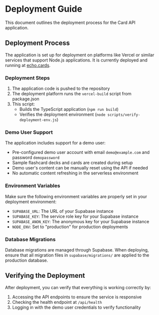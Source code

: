 # Deployment Guide

This document outlines the deployment process for the Card API application.

## Deployment Process

The application is set up for deployment on platforms like Vercel or similar services that support Node.js applications. It is currently deployed and running at [echo.cards](https://echo.cards).

### Deployment Steps

1. The application code is pushed to the repository
2. The deployment platform runs the `vercel-build` script from package.json
3. This script:
   - Builds the TypeScript application (`npm run build`)
   - Verifies the deployment environment (`node scripts/verify-deployment-env.js`)

### Demo User Support

The application includes support for a demo user:

- Pre-configured demo user account with email `demo@example.com` and password `demopassword`
- Sample flashcard decks and cards are created during setup
- Demo user's content can be manually reset using the API if needed
- No automatic content refreshing in the serverless environment

### Environment Variables

Make sure the following environment variables are properly set in your deployment environment:

- `SUPABASE_URL`: The URL of your Supabase instance
- `SUPABASE_KEY`: The service role key for your Supabase instance
- `SUPABASE_ANON_KEY`: The anonymous key for your Supabase instance
- `NODE_ENV`: Set to "production" for production deployments

### Database Migrations

Database migrations are managed through Supabase. When deploying, ensure that all migration files in `supabase/migrations/` are applied to the production database.

## Verifying the Deployment

After deployment, you can verify that everything is working correctly by:

1. Accessing the API endpoints to ensure the service is responsive
2. Checking the health endpoint at `/api/health`
3. Logging in with the demo user credentials to verify functionality 